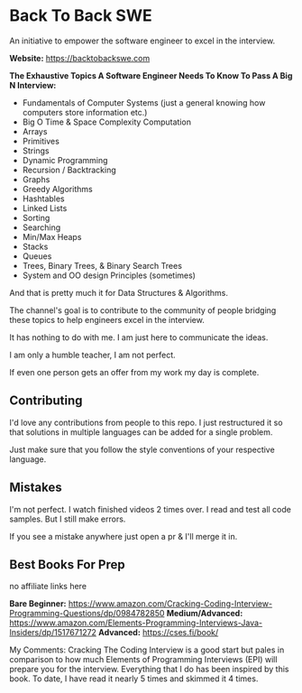 # Back To Back SWE

An initiative to empower the software engineer to excel in the interview.

<b>Website:</b> https://backtobackswe.com <br>

<b>The Exhaustive Topics A Software Engineer Needs To Know To Pass A Big N Interview:</b>

- Fundamentals of Computer Systems (just a general knowing how computers store information etc.)
- Big O Time & Space Complexity Computation
- Arrays
- Primitives
- Strings
- Dynamic Programming
- Recursion / Backtracking
- Graphs
- Greedy Algorithms
- Hashtables
- Linked Lists
- Sorting
- Searching
- Min/Max Heaps
- Stacks
- Queues
- Trees, Binary Trees, & Binary Search Trees
- System and OO design Principles (sometimes)

And that is pretty much it for Data Structures & Algorithms.

The channel's goal is to contribute to the community of people bridging
these topics to help engineers excel in the interview.

It has nothing to do with me. I am just here to communicate the ideas.

I am only a humble teacher, I am not perfect.

If even one person gets an offer from my work my day is complete.

## Contributing

I'd love any contributions from people to this repo. I just restructured it so that solutions in multiple languages can be added for a single problem.

Just make sure that you follow the style conventions of your respective language.

## Mistakes

I'm not perfect. I watch finished videos 2 times over. I read and test all code samples. But I still make errors.

If you see a mistake anywhere just open a pr & I'll merge it in.

## Best Books For Prep

no affiliate links here

<b>Bare Beginner:</b> https://www.amazon.com/Cracking-Coding-Interview-Programming-Questions/dp/0984782850
<b>Medium/Advanced:</b> https://www.amazon.com/Elements-Programming-Interviews-Java-Insiders/dp/1517671272
<b>Advanced:</b> https://cses.fi/book/

My Comments: Cracking The Coding Interview is a good start but pales in comparison to how much Elements
of Programming Interviews (EPI) will prepare you for the interview. Everything that I do has been inspired
by this book. To date, I have read it nearly 5 times and skimmed it 4 times.
